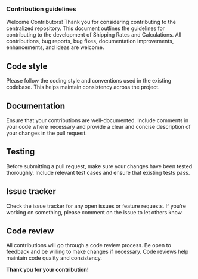 ### **Contribution guidelines**

Welcome Contributors!
Thank you for considering contributing to the centralized repository. This document outlines the guidelines for contributing to the development of Shipping Rates and Calculations.
All contributions, bug reports, bug fixes, documentation improvements, enhancements, and ideas are welcome.


## **Code style**
Please follow the coding style and conventions used in the existing codebase. This helps maintain consistency across the project.

## **Documentation**
Ensure that your contributions are well-documented. Include comments in your code where necessary and provide a clear and concise description of your changes in the pull request.

## **Testing**
Before submitting a pull request, make sure your changes have been tested thoroughly. Include relevant test cases and ensure that existing tests pass.

## **Issue tracker**
Check the issue tracker for any open issues or feature requests. If you're working on something, please comment on the issue to let others know.

## **Code review**
All contributions will go through a code review process. Be open to feedback and be willing to make changes if necessary. Code reviews help maintain code quality and consistency.

**Thank you for your contribution!**
